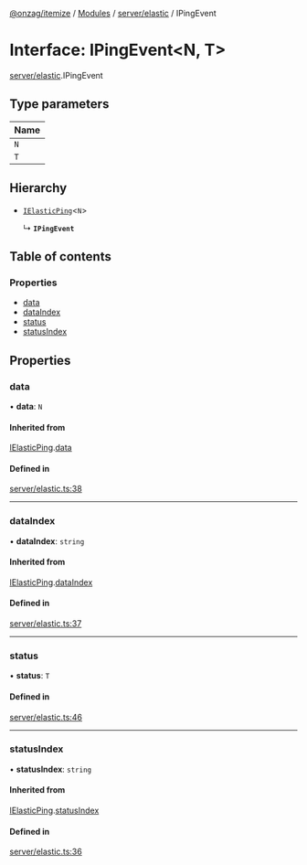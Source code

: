 [@onzag/itemize](../README.md) / [Modules](../modules.md) / [server/elastic](../modules/server_elastic.md) / IPingEvent

# Interface: IPingEvent<N, T\>

[server/elastic](../modules/server_elastic.md).IPingEvent

## Type parameters

| Name |
| :------ |
| `N` |
| `T` |

## Hierarchy

- [`IElasticPing`](server_elastic.IElasticPing.md)<`N`\>

  ↳ **`IPingEvent`**

## Table of contents

### Properties

- [data](server_elastic.IPingEvent.md#data)
- [dataIndex](server_elastic.IPingEvent.md#dataindex)
- [status](server_elastic.IPingEvent.md#status)
- [statusIndex](server_elastic.IPingEvent.md#statusindex)

## Properties

### data

• **data**: `N`

#### Inherited from

[IElasticPing](server_elastic.IElasticPing.md).[data](server_elastic.IElasticPing.md#data)

#### Defined in

[server/elastic.ts:38](https://github.com/onzag/itemize/blob/a24376ed/server/elastic.ts#L38)

___

### dataIndex

• **dataIndex**: `string`

#### Inherited from

[IElasticPing](server_elastic.IElasticPing.md).[dataIndex](server_elastic.IElasticPing.md#dataindex)

#### Defined in

[server/elastic.ts:37](https://github.com/onzag/itemize/blob/a24376ed/server/elastic.ts#L37)

___

### status

• **status**: `T`

#### Defined in

[server/elastic.ts:46](https://github.com/onzag/itemize/blob/a24376ed/server/elastic.ts#L46)

___

### statusIndex

• **statusIndex**: `string`

#### Inherited from

[IElasticPing](server_elastic.IElasticPing.md).[statusIndex](server_elastic.IElasticPing.md#statusindex)

#### Defined in

[server/elastic.ts:36](https://github.com/onzag/itemize/blob/a24376ed/server/elastic.ts#L36)
